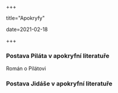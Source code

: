 +++

title="Apokryfy"

date=2021-02-18

+++

### Postava Piláta v apokryfní literatuře

Román o Pilátovi

### Postava Jidáše v apokryfní literatuře

